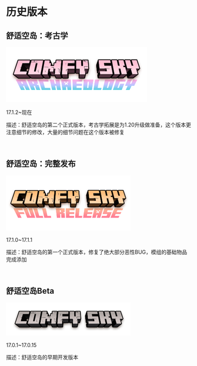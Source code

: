 # 历史版本

## 舒适空岛：考古学

<img src="../../resources/image/comfysky_archeaology.png" style="zoom:50%;" />

17.1.2~现在

描述：舒适空岛的第二个正式版本，考古学拓展是为1.20升级做准备，这个版本更注意细节的修改，大量的细节问题在这个版本被修复

​     

## 舒适空岛：完整发布

<img src="../../resources/image/comfysky_full_release.png" style="zoom:50%;" />

17.1.0~17.1.1

描述：舒适空岛的第一个正式版本，修复了绝大部分恶性BUG，模组的基础物品完成添加

​     

## 舒适空岛Beta

<img src="../../resources/image/comfysky_beta.png" style="zoom:50%;" />

17.0.1~17.0.15

描述：舒适空岛的早期开发版本





​     